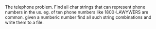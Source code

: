 The telephone problem. Find all char strings that can represent phone numbers in the us. eg. of ten phone numbers like 1800-LAWYWERS are common. given a numberic number find all such string combinations and write them to a file. 

